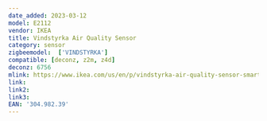 ```yaml
---
date_added: 2023-03-12
model: E2112
vendor: IKEA
title: Vindstyrka Air Quality Sensor
category: sensor
zigbeemodel:  ['VINDSTYRKA']
compatible: [deconz, z2m, z4d]
deconz: 6756
mlink: https://www.ikea.com/us/en/p/vindstyrka-air-quality-sensor-smart-30498239/
link: 
link2: 
link3: 
EAN: '304.982.39'
---
```

